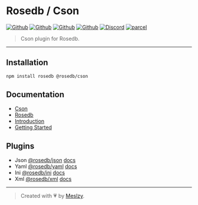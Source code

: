 # Rosedb / Cson

[![Github](https://img.shields.io/npm/v/rosedb?color=fff&logo=npm&logoColor=fff)](https://www.npmjs.com/package/rosedb)
[![Github](https://img.shields.io/npm/dt/rosedb?color=fff&logo=npm&logoColor=fff)](https://www.npmjs.com/package/rosedb)
[![Github](https://img.shields.io/github/stars/rosestack/rosedb?color=fff&logo=github)](https://github.com/rosestack/rosedb)
[![Github](https://img.shields.io/github/sponsors/meslzy?color=fff&logo=github&logoColor=fff)](https://github.com/sponsors/meslzy)
[![Discord](https://img.shields.io/discord/1112343367704129558?color=fff&label=online&logo=discord&logoColor=fff)](https://discord.gg/kQw9CG9A7a)
[![parcel](https://img.shields.io/badge/Powered%20by-Vercel-fff?logo=vercel)](https://vercel.com?utm_source=rosestack&utm_campaign=oss)

> Cson plugin for Rosedb.

---

## Installation

```bash
npm install rosedb @rosedb/cson 
```

## Documentation

- [Cson](http://rosestack.meslzy.com/rosedb/plugins/cson)
- [Rosedb](http://rosestack.meslzy.com/rosedb)
- [Introduction](http://rosestack.meslzy.com/rosedb/introduction)
- [Getting Started](http://rosestack.meslzy.com/rosedb/quick-start)

## Plugins

- Json [@rosedb/json](https://www.npmjs.com/package/@rosedb/json) [docs](http://rosestack.meslzy.com/rosedb/plugins/json)
- Yaml [@rosedb/yaml](https://www.npmjs.com/package/@rosedb/yaml) [docs](http://rosestack.meslzy.com/rosedb/plugins/yaml)
- Ini [@rosedb/ini](https://www.npmjs.com/package/@rosedb/ini) [docs](http://rosestack.meslzy.com/rosedb/plugins/ini)
- Xml [@rosedb/xml](https://www.npmjs.com/package/@rosedb/xml) [docs](http://rosestack.meslzy.com/rosedb/plugins/xml)

---

> Created with 💗 by [Meslzy](https://meslzy.com).